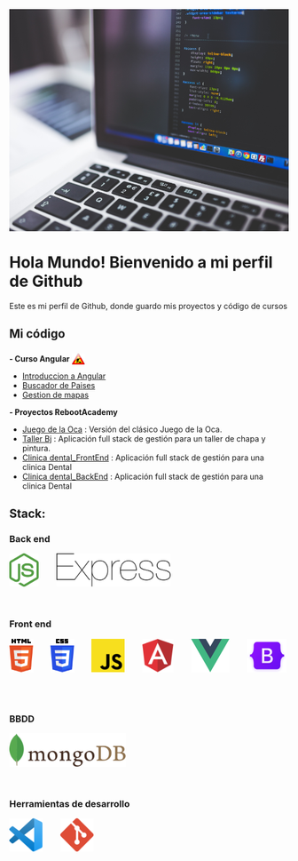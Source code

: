 <div style="width: 100%; display: flex; justify-content: space-around; margin-bottom: 20px">
  <img title="data" style="object-fit: cover; width: 100%; height: 400px" src="./images/developer.jpg"> 
</div>

# Hola Mundo! Bienvenido a mi perfil de Github

Este es mi perfil de Github, donde guardo mis proyectos y código de cursos

## Mi código

**- Curso Angular** <img title="In progress" height="20" style="position: relative; bottom: -5px" src="./images/inprogress.png">

- [Introduccion a Angular](https://github.com/anate82/angular-cursos)
- [Buscador de Paises](https://github.com/anate82/BuscadorPaises)
- [Gestion de mapas](https://github.com/anate82/mapasAngular)

**- Proyectos RebootAcademy**

- [Juego de la Oca](https://https://github.com/anate82/TheRebootGame) : Versión del clásico Juego de la Oca.
- [Taller Bj](https://https://github.com/anate82/TallerBj) : Aplicación full stack de gestión para un taller de chapa y pintura.
- [Clinica dental_FrontEnd](https://https://github.com/anate82/clinica_dental_frontend) : Aplicación full stack de gestión para una clinica Dental
- [Clinica dental_BackEnd](https://https://https://github.com/anate82/clinica_dental_backend) : Aplicación full stack de gestión para una clinica Dental

## **Stack:**

### Back end

<img title="Node" height="60" src="./images/nodejs-icon.svg"> &nbsp;&nbsp;&nbsp;&nbsp;&nbsp;&nbsp;
<img title="Express" height="60" src="./images/express.svg"> &nbsp;&nbsp;&nbsp;&nbsp;&nbsp;&nbsp;

<br>

### Front end

<img title="HTML 5" height="60" src="./images/html-5.svg"> &nbsp;&nbsp;&nbsp;&nbsp;&nbsp;&nbsp;
<img title="CSS 3" height="60" src="./images/css-3.svg"> &nbsp;&nbsp;&nbsp;&nbsp;&nbsp;&nbsp;
<img title="JavaScript" height="60" src="./images/javascript.svg"> &nbsp;&nbsp;&nbsp;&nbsp;&nbsp;&nbsp;
<img title="Angular" height="60" src="./images/angular-icon.svg"> &nbsp;&nbsp;&nbsp;&nbsp;&nbsp;&nbsp;
<img title="Vue" height="60" src="./images/vue.svg"> &nbsp;&nbsp;&nbsp;&nbsp;&nbsp;&nbsp;
<img title="Bootstrap" height="60" src="./images/bootstrap.png"> &nbsp;&nbsp;&nbsp;&nbsp;&nbsp;&nbsp;

<br>

### BBDD

<img title="MongoDB" height="60" src="./images/mongodb.svg"> &nbsp;&nbsp;&nbsp;&nbsp;&nbsp;&nbsp;

<br>

### Herramientas de desarrollo

<img title="Visual Studio Code" height="60" src="./images/vsc.svg"> &nbsp;&nbsp;&nbsp;&nbsp;&nbsp;&nbsp;
<img title="Git" height="60" src="./images/git-icon.svg"> &nbsp;&nbsp;&nbsp;&nbsp;&nbsp;&nbsp;

<!-- ## Mis estadísticas de Github:
[![Ana's github stats](https://github-readme-stats.vercel.app/api?username=anate82)](https://github.com/anate82/github-readme-stats)

## **Lenguajes más utilizados:**
[![Top Langs](https://github-readme-stats.vercel.app/api/top-langs/?username=anate82&layout=compact)](https://github.com/anate82/github-readme-stats)
 -->
